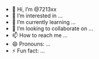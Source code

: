 - 👋 Hi, I’m @7213xx
- 👀 I’m interested in ...
- 🌱 I’m currently learning ...
- 💞️ I’m looking to collaborate on ...
- 📫 How to reach me ...
- 😄 Pronouns: ...
- ⚡ Fun fact: ...

<!---
7213xx/7213xx is a ✨ special ✨ repository because its `README.md` (this file) appears on your GitHub profile.
You can click the Preview link to take a look at your changes.
--->
